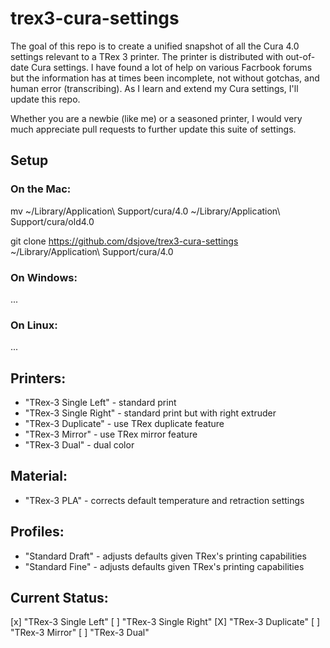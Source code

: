 # trex3-cura-settings
The goal of this repo is to create a unified snapshot of all the Cura 4.0 settings relevant to a TRex 3 printer. The printer is distributed with out-of-date Cura settings. I have found a lot of help on various Facrbook forums but the information has at times been incomplete, not without gotchas, and human error (transcribing). As I learn and extend my Cura settings, I'll update this repo.

Whether you are a newbie (like me) or a seasoned printer, I would very much appreciate pull requests to further update this suite of settings.

## Setup

### On the Mac:
mv ~/Library/Application\ Support/cura/4.0 ~/Library/Application\ Support/cura/old4.0

git clone https://github.com/dsjove/trex3-cura-settings ~/Library/Application\ Support/cura/4.0

### On Windows:
...

### On Linux:
...

## Printers:
- "TRex-3 Single Left" - standard print
- "TRex-3 Single Right" - standard print but with right extruder
- "TRex-3 Duplicate" - use TRex duplicate feature
- "TRex-3 Mirror" - use TRex mirror feature
- "TRex-3 Dual" - dual color

## Material:
- "TRex-3 PLA" - corrects default temperature and retraction settings

## Profiles:
- "Standard Draft" - adjusts defaults given TRex's printing capabilities
- "Standard Fine" - adjusts defaults given TRex's printing capabilities

## Current Status:
[x] "TRex-3 Single Left"
[ ] "TRex-3 Single Right"
[X] "TRex-3 Duplicate"
[ ] "TRex-3 Mirror"
[ ] "TRex-3 Dual"

